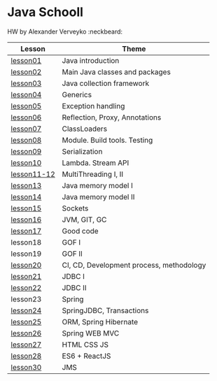 # Java Schooll
HW by Alexander Verveyko :neckbeard:

Lesson | Theme
------------ | -------------
[lesson01](https://github.com/averveiko/javaSchool/tree/master/lesson01) | Java introduction
[lesson02](https://github.com/averveiko/javaSchool/tree/master/lesson02) | Main Java classes and packages
[lesson03](https://github.com/averveiko/javaSchool/tree/master/lesson03) | Java collection framework
[lesson04](https://github.com/averveiko/javaSchool/tree/master/lesson04) | Generics
[lesson05](https://github.com/averveiko/javaSchool/tree/master/lesson05) | Exception handling
[lesson06](https://github.com/averveiko/javaSchool/tree/master/lesson06) | Reflection, Proxy, Annotations
[lesson07](https://github.com/averveiko/javaSchool/tree/master/lesson07) | ClassLoaders
[lesson08](https://github.com/averveiko/javaSchool/tree/master/lesson08) | Module. Build tools. Testing
[lesson09](https://github.com/averveiko/javaSchool/tree/master/lesson09) | Serialization
[lesson10](https://github.com/averveiko/javaSchool/tree/master/lesson10) | Lambda. Stream API
[lesson11-12](https://github.com/averveiko/javaSchool/tree/master/lesson12/ThreadPool) | MultiThreading I, II
[lesson13](https://github.com/averveiko/javaSchool/tree/master/lesson13) | Java memory model I
[lesson14](https://github.com/averveiko/javaSchool/tree/master/lesson14) | Java memory model II
[lesson15](https://github.com/averveiko/javaSchool/tree/master/lesson15) | Sockets
[lesson16](https://github.com/averveiko/javaSchool/tree/master/lesson16/JIT_GC) | JVM, GIT, GC
[lesson17](https://github.com/averveiko/javaSchool/tree/master/lesson17) | Good code
lesson18 | GOF I
lesson19 | GOF II
[lesson20](https://github.com/averveiko/javaSchool/tree/master/lesson20) | CI, CD, Development process, methodology
[lesson21](https://github.com/averveiko/javaSchool/tree/master/lesson21) | JDBC I
[lesson22](https://github.com/averveiko/javaSchool/tree/master/lesson22) | JDBC II
lesson23 | Spring
[lesson24](https://github.com/averveiko/javaSchool/tree/master/lesson24) | SpringJDBC, Transactions
[lesson25](https://github.com/averveiko/javaSchool/tree/master/lesson25) | ORM, Spring Hibernate
[lesson26](https://github.com/averveiko/javaSchool/tree/master/lesson26) | Spring WEB MVC
[lesson27](https://github.com/averveiko/javaSchool/tree/master/lesson27) | HTML CSS JS
[lesson28](https://github.com/averveiko/javaSchool/tree/master/lesson28) | ES6 + ReactJS
[lesson30](https://github.com/averveiko/javaSchool/tree/master/lesson30) | JMS
